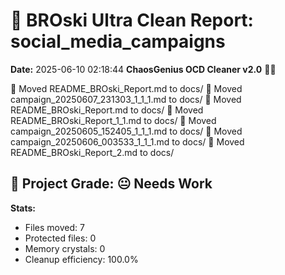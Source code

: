 # 🧹 BROski Ultra Clean Report: social_media_campaigns
**Date:** 2025-06-10 02:18:44
**ChaosGenius OCD Cleaner v2.0** 🧠💜

📁 Moved README_BROski_Report.md to docs/
📁 Moved campaign_20250607_231303_1_1_1.md to docs/
📁 Moved README_BROski_Report.md to docs/
📁 Moved README_BROski_Report_1_1.md to docs/
📁 Moved campaign_20250605_152405_1_1_1.md to docs/
📁 Moved campaign_20250606_003533_1_1_1.md to docs/
📁 Moved README_BROski_Report_2.md to docs/

## 🧠 Project Grade: 😐 Needs Work
**Stats:**
- Files moved: 7
- Protected files: 0
- Memory crystals: 0
- Cleanup efficiency: 100.0%